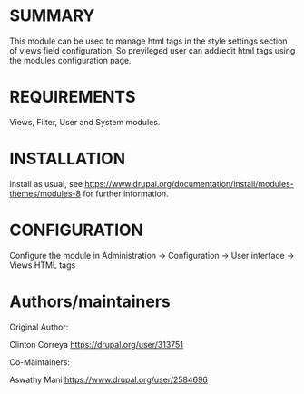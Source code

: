 SUMMARY
========

This module can be used to manage html tags in the style settings section of
views field configuration.
So previleged user can add/edit html tags using the modules configuration page.

REQUIREMENTS
============

Views, Filter, User and System modules.

INSTALLATION
============

Install as usual,
see https://www.drupal.org/documentation/install/modules-themes/modules-8
for further information.

CONFIGURATION
=============

Configure the module in
Administration -> Configuration -> User interface -> Views HTML tags

Authors/maintainers
===================

Original Author:

Clinton Correya
https://drupal.org/user/313751

Co-Maintainers:

Aswathy Mani
https://www.drupal.org/user/2584696
